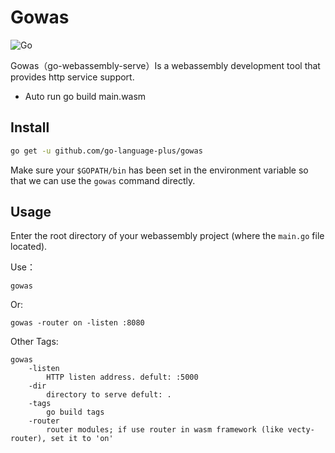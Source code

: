 # Gowas

![Go](https://github.com/go-language-plus/gowas/workflows/Go/badge.svg?branch=main)

Gowas（go-webassembly-serve）Is a webassembly development tool that provides http service support.

- Auto run go build main.wasm

## Install
```bash
go get -u github.com/go-language-plus/gowas
```
Make sure your `$GOPATH/bin` has been set in the environment variable so that we can use the `gowas` command directly.
## Usage
Enter the root directory of your webassembly project (where the `main.go` file located).

Use：
```
gowas
```
Or:
```
gowas -router on -listen :8080
```

Other Tags:
```
gowas
    -listen 
        HTTP listen address. defult: :5000
    -dir 
        directory to serve defult: .
    -tags 
        go build tags
    -router 
        router modules; if use router in wasm framework (like vecty-router), set it to 'on'
```

